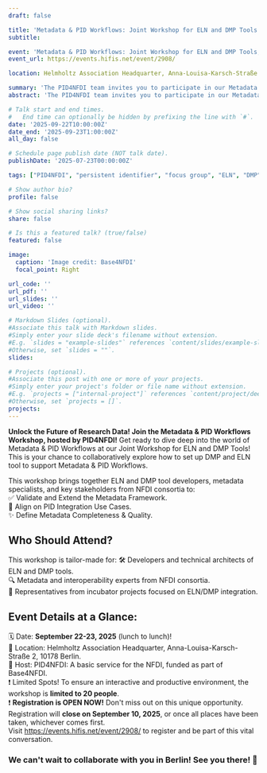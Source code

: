 ```yaml
---
draft: false

title: 'Metadata & PID Workflows: Joint Workshop for ELN and DMP Tools'
subtitle:

event: 'Metadata & PID Workflows: Joint Workshop for ELN and DMP Tools, On-site workshop'
event_url: https://events.hifis.net/event/2908/ 

location: Helmholtz Association Headquarter, Anna-Louisa-Karsch-Straße 2, 10178 Berlin

summary: 'The PID4NFDI team invites you to participate in our Metadata & PID Workflows workshop, which is a joint event for ELN and DMP tools. The workshop will take place from 22 to 23 September (lunch to lunch) in Berlin.'
abstract: 'The PID4NFDI team invites you to participate in our Metadata & PID Workflows workshop, which is a joint event for ELN and DMP tools. The workshop will take place from 22 to 23 September (lunch to lunch) in Berlin.'

# Talk start and end times.
#   End time can optionally be hidden by prefixing the line with `#`.
date: '2025-09-22T10:00:00Z'
date_end: '2025-09-23T1:00:00Z'
all_day: false

# Schedule page publish date (NOT talk date).
publishDate: '2025-07-23T00:00:00Z'

tags: ["PID4NFDI", "persistent identifier", "focus group", "ELN", "DMP", "workshop", "metadata", "workflow", "mapping"]

# Show author bio?
profile: false

# Show social sharing links?
share: false

# Is this a featured talk? (true/false)
featured: false

image:
  caption: 'Image credit: Base4NFDI'
  focal_point: Right

url_code: ''
url_pdf: ''
url_slides: ''
url_video: ''

# Markdown Slides (optional).
#Associate this talk with Markdown slides.
#Simply enter your slide deck's filename without extension.
#E.g. `slides = "example-slides"` references `content/slides/example-slides.md`.
#Otherwise, set `slides = ""`.
slides:

# Projects (optional).
#Associate this post with one or more of your projects.
#Simply enter your project's folder or file name without extension.
#E.g. `projects = ["internal-project"]` references `content/project/deep-learning/index.md`.
#Otherwise, set `projects = []`.
projects:
---
```


**Unlock the Future of Research Data! Join the Metadata & PID Workflows Workshop, hosted by PID4NFDI!**
Get ready to dive deep into the world of Metadata & PID Workflows at our Joint Workshop for ELN and DMP Tools! This is your chance to collaboratively explore how to set up DMP and ELN tool to support Metadata & PID Workflows.

This workshop brings together ELN and DMP tool developers, metadata specialists, and key stakeholders from NFDI consortia to:  
✅ Validate and Extend the Metadata Framework.  
🎯 Align on PID Integration Use Cases.  
✨ Define Metadata Completeness & Quality.  

## Who Should Attend?
This workshop is tailor-made for:
🛠️ Developers and technical architects of ELN and DMP tools.  
🔍 Metadata and interoperability experts from NFDI consortia.  
🌱 Representatives from incubator projects focused on ELN/DMP integration.  

## Event Details at a Glance:
🗓️ Date: **September 22-23, 2025** (lunch to lunch)!  
📍 Location: Helmholtz Association Headquarter, Anna-Louisa-Karsch-Straße 2, 10178 Berlin.  
🤝 Host: PID4NFDI: A basic service for the NFDI, funded as part of Base4NFDI.  
❗ Limited Spots! To ensure an interactive and productive environment, the workshop is **limited to 20 people**.  
❗ **Registration is OPEN NOW!** Don't miss out on this unique opportunity. Registration will **close on September 10, 2025**, or once all places have been taken, whichever comes first.  
Visit https://events.hifis.net/event/2908/ to register and be part of this vital conversation.  


### We can't wait to collaborate with you in Berlin! See you there! 👋